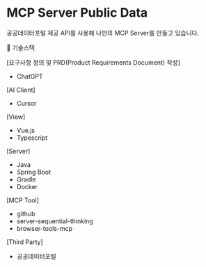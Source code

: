 # MCP Server Public Data

공공데이터포털 제공 API를 사용해 나만의 MCP Server를 만들고 있습니다.

📠 기술스택

[요구사항 정의 및 PRD(Product Requirements Document) 작성]
- ChatGPT

[AI Client]
- Cursor

[View]
- Vue.js
- Typescript

[Server]
- Java
- Spring Boot
- Gradle
- Docker

[MCP Tool]
- github
- server-sequential-thinking
- browser-tools-mcp

[Third Party]
- 공공데이터포털
